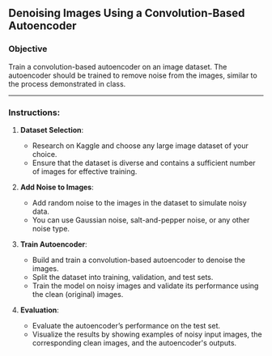 ##  Denoising Images Using a Convolution-Based Autoencoder

### Objective
Train a convolution-based autoencoder on an image dataset. The autoencoder should be trained to remove noise from the images, similar to the process demonstrated in class.

---

### Instructions:

1. **Dataset Selection**:
   - Research on Kaggle and choose any large image dataset of your choice. 
   - Ensure that the dataset is diverse and contains a sufficient number of images for effective training.

2. **Add Noise to Images**:
   - Add random noise to the images in the dataset to simulate noisy data.
   - You can use Gaussian noise, salt-and-pepper noise, or any other noise type.

3. **Train Autoencoder**:
   - Build and train a convolution-based autoencoder to denoise the images.
   - Split the dataset into training, validation, and test sets.
   - Train the model on noisy images and validate its performance using the clean (original) images.

4. **Evaluation**:
   - Evaluate the autoencoder’s performance on the test set.
   - Visualize the results by showing examples of noisy input images, the corresponding clean images, and the autoencoder's outputs.

   

